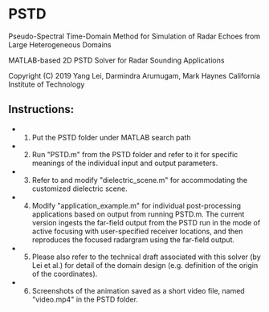 # PSTD

Pseudo-Spectral Time-Domain Method for Simulation of Radar Echoes from Large Heterogeneous Domains

MATLAB-based 2D PSTD Solver for Radar Sounding Applications

Copyright (C) 2019 Yang Lei, Darmindra Arumugam, Mark Haynes
California Institute of Technology

## Instructions:

* 1. Put the PSTD folder under MATLAB search path
* 2. Run "PSTD.m" from the PSTD folder and refer to it for specific meanings of the individual input and output parameters.
* 3. Refer to and modify "dielectric_scene.m" for accommodating the customized dielectric scene.
* 4. Modify "application_example.m" for individual post-processing applications based on output from running PSTD.m. The current version ingests the far-field output from the PSTD run in the mode of active focusing with user-specified receiver locations, and then reproduces the focused radargram using the far-field output.
* 5. Please also refer to the technical draft associated with this solver (by Lei et al.) for detail of the domain design (e.g. definition of the origin of the coordinates).
* 6. Screenshots of the animation saved as a short video file, named "video.mp4" in the PSTD folder.
